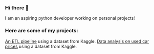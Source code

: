 ### Hi there 👋
I am an aspiring python developer working on personal projects!

### Here are some of my projects:
[An ETL pipeline](https://github.com/abuh1/SFsalaries-ETL-Pipeline) using a dataset from Kaggle.
[Data analysis on used car prices](https://github.com/abuh1/kaggle-used-car-prices) using a dataset from Kaggle.
